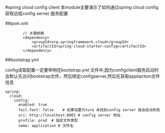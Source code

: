 #spring cloud config client
本module主要演示了如何通过spring cloud config获取远程config server 服务配置

##pom.xml

``` 
        // 关键依赖
        <dependency>
            <groupId>org.springframework.cloud</groupId>
            <artifactId>spring-cloud-starter-config</artifactId>
        </dependency>
```

##bootstrap.yml

config读取配置一定要申明在bootstrap.yml 文件中,因为configclient服务启动时会默认先访问bootstrap文件，然后绑定configserver,然后在获取appliaction文件信息


```
spring:
  cloud:
    config:
      enabled: true
      fail-fast: false    # 如果设置为ture 未找到config server 就会启动失败
      uri: http://localhost:8001 # config server 地址
      profile: prod  # 指定文件类型
      name: application # 文件名
```
